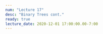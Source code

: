 ```yaml
---
num: "Lecture 17"
desc: "Binary Trees cont."
ready: true
lecture_date: 2020-12-01 17:00:00.00-7:00
---
```

